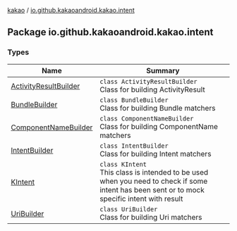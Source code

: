 [kakao](../index.md) / [io.github.kakaoandroid.kakao.intent](./index.md)

## Package io.github.kakaoandroid.kakao.intent

### Types

| Name | Summary |
|---|---|
| [ActivityResultBuilder](-activity-result-builder/index.md) | `class ActivityResultBuilder`<br>Class for building ActivityResult |
| [BundleBuilder](-bundle-builder/index.md) | `class BundleBuilder`<br>Class for building Bundle matchers |
| [ComponentNameBuilder](-component-name-builder/index.md) | `class ComponentNameBuilder`<br>Class for building ComponentName matchers |
| [IntentBuilder](-intent-builder/index.md) | `class IntentBuilder`<br>Class for building Intent matchers |
| [KIntent](-k-intent/index.md) | `class KIntent`<br>This class is intended to be used when you need to check if some intent has been sent or to mock specific intent with result |
| [UriBuilder](-uri-builder/index.md) | `class UriBuilder`<br>Class for building Uri matchers |
